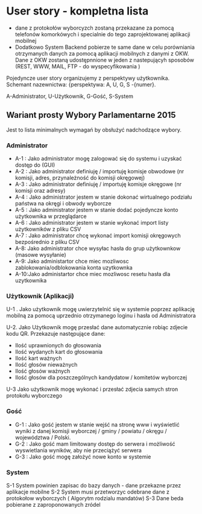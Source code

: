 # User story - kompletna lista 


- dane z protokołów wyborcyzch zostaną przekazane za pomocą telefonów komorkówych i specialnie do tego zaprojektowanej aplikacji mobilnej
- Dodatkowo System Backend pobierze  te same dane w celu porówniania otrzymanych danych za pomocą aplikacji mobilnych z danymi z OKW.  Dane z OKW zostaną udostępnnione w jeden z nastepującyh sposobów (REST, WWW, MAIL, FTP - do wyspecyfikowania )


Pojedyncze user story organizujemy z perspektywy użytkownika.  
Schemant nazewnictwa: {perspektywa: A, U, G, S -{numer}. 

A-Administrator, U-Użytkownik, G-Gość, S-System


## Wariant prosty Wybory Parlamentarne 2015 
Jest to lista minimalnych wymagań by obsłużyć nadchodzące wybory. 

### Administrator
* A-1 : Jako administrator mogę zalogować się do systemu i uzyskać dostęp do (GUI)
* A-2 : Jako administrator definiuję / importuję komisje obwodowe (nr komisji, adres, przynależność do komisji okręgowej)
* A-3 : Jako administrator definiuję / importuję komisje okręgowe (nr komisji oraz adresy)
* A-4 : Jako administrator jestem w stanie dokonać wirtualnego podziału państwa na okręgi i obwody wyborcze 
* A-5 : Jako administrator jestem w stanie dodać pojedyncze konto użytkownika w przeglądarce
* A-6 : Jako administrator jestem w stanie wykonać import listy użytkowników z pliku CSV
* A-7 : Jako administrator chcę wykonać import komisji okręgowych bezpośrednio z pliku CSV 
* A-8:  Jako administrator chce wysyłac hasła do grup użytkownkow (masowe wysyłanie)
* A-9: Jako administartor chce miec mozliwosc zablokowania/odblokowania konta uzytkownka 
* A-10:Jako administartor chce miec mozliwosc resetu hasła dla uzytkownika


### Użytkownik (Aplikacji) 

U-1 .  Jako użytkownik mogę uwierzytelnić się w systemie poprzez aplikację mobilną za pomocą uprzednio otrzymanego loginu i hasła od Administratora

U-2. Jako Użytkownik mogę przesłać dane automatycznie robiąc zdjecie kodu QR. Przekazuje następujące dane:   
 * Ilość uprawnionych do głosowania
 * Ilość wydanych kart do głosowania
 * Ilość kart ważnych
 * Ilość głosów nieważnych
 * Ilość głosów ważnych
 * Ilość głosów dla poszczególnych kandydatow / komitetów wyborczej 

U-3 Jako użytkownik  mogę wykonać i przesłać zdjecia samych stron protokołu wyborczego


### Gość

* G-1 : Jako gość jestem w stanie wejść na stronę www i wyświetlić wyniki z danej komisji wyborczej / gminy / powiatu / okręgu / województwa / Polski.
* G-2 : Jako gość mam limitowany dostęp do serwera i możliwość wyswietlania wyników, aby nie przeciążyć serwera  
* G-3 : Jako gość mogę założyć nowe konto w systemie  


### System 

S-1 System powinien zapisac do bazy danych - dane przekazne przez aplikacje mobilne 
S-2 System musi przetworzyc odebrane dane z protokołow wyborczych ( Algorytm rodzialu mandatów)
S-3 Dane beda pobierane z zaproponowanych zródel








